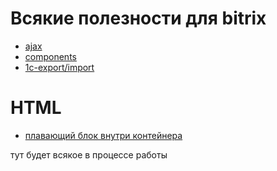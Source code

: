 # Всякие полезности для bitrix #

* [ajax](https://github.com/st7art22/bitrix-wiki-shit/blob/master/ajax.md)
* [components](https://github.com/st7art22/bitrix-wiki-shit/blob/master/components.md)
* [1c-export/import](https://github.com/st7art22/bitrix-wiki-shit/blob/master/1c-export-import.md)

# HTML #

* [плавающий блок внутри контейнера](https://github.com/st7art22/bitrix-wiki-shit/blob/master/html/position-sticky.md)

тут будет всякое в процессе работы
